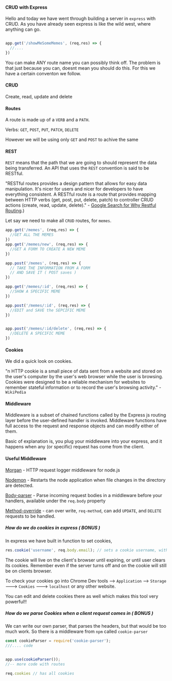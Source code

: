 #### CRUD with Express

Hello and today we have went through building a server in `express` with CRUD.
As you have already seen express is like the wild west, where anything can go.

```js

app.get('/showMeSomeMemes', (req,res) => {
  //....
})
```

You can make ANY route name you can possibly think off. The problem is that just because you can, doesnt mean you should do this. For this we have a certain conventon we follow.

#### CRUD

Create, read, update and delete

#### Routes

A route is made up of a `VERB` and a `PATH`.

Verbs: `GET`, `POST`, `PUT`, `PATCH`, `DELETE`

However we will be using only `GET` and `POST` to achive the same   

#### REST

`REST` means that the path that we are going to should represent the data being transferred. An API that uses the `REST` convention is said to be RESTful.

"RESTful routes provides a design pattern that allows for easy data manipulation. It's nicer for users and nicer for developers to have everything consistent. A RESTful route is a route that provides mapping between HTTP verbs (get, post, put, delete, patch) to controller CRUD actions (create, read, update, delete)." - [Google Search for Why Restful Routing](https://learn.co/lessons/sinatra-restful-routes-readme#:~:text=RESTful%20routes%20provides%20a%20design,read%2C%20update%2C%20delete).)


Let say we need to make all `CRUD` routes, for `memes`.

```js
app.get('/memes', (req,res) => {
  //GET ALL THE MEMES
})
app.get('/memes/new', (req,res) => {
  //GET A FORM TO CREATE A NEW MEME
})

app.post('/memes', (req,res) => {
  // TAKE THE INFORMATION FROM A FORM
  // AND SAVE IT ( POST saves )
})

app.get('/memes/:id', (req,res) => {
  //SHOW A SPECIFIC MEME
})

app.post('/memes/:id', (req,res) => {
  //EDIT and SAVE the SEPCIFIC MEME
})


app.post('/memes/:id/delete', (req,res) => {
  //DELETE A SPECIFIC MEME
})
```

#### Cookies 

We did a quick look on cookies.

"n HTTP cookie is a small piece of data sent from a website and stored on the user's computer by the user's web browser while the user is browsing. Cookies were designed to be a reliable mechanism for websites to remember stateful information or to record the user's browsing activity." - `WikiPedia`

#### Middleware

Middleware is a subset of chained functions called by the Express js routing layer before the user-defined handler is invoked. Middleware functions have full access to the request and response objects and can modify either of them.

Basic of explanation is, you plug your middleware into your express, and it happens when any (or specific) request has come from the client.

#### Useful Middleware

[Morgan](https://www.npmjs.com/package/morgan) - HTTP request logger middleware for node.js

[Nodemon](https://www.npmjs.com/package/nodemon?activeTab=readme) - Restarts the node application when file changes in the directory are detected.

[Body-parser](https://www.npmjs.com/package/body-parser) - Parse incoming request bodies in a middleware before your handlers, available under the `req.body` property

[Method-override](https://www.npmjs.com/package/method-override) - can over write, `req-method`, can add `UPDATE`, and `DELETE` requests to be handled.


##### How do we do cookies in express ( BONUS )

In express we have built in function to set cookies,

```js
res.cookie('username', req.body.email); // sets a cookie username, with value from req.body.email
```
The cookie will live on the client's browser until expiring, or until user clears its cookies. Remember even if the server turns off and on the cookie will still be on clients browser.

To check your cookies go into Chrome Dev tools --> `Application` --> `Storage` ---> `Cookies` ---> `localhost` or any other website.

You can edit and delete cookies there as well which makes this tool very powerful!!

##### How do we parse Cookies when a client request comes in ( BONUS )

We can write our own parser, that parses the headers, but that would be too much work. So there is a middleware from `npm` called `cookie-parser`

```js
const cookieParser = require('cookie-parser');
///.... code


app.use(cookieParser());
//-- more code with routes

req.cookies // has all cookies 
```

